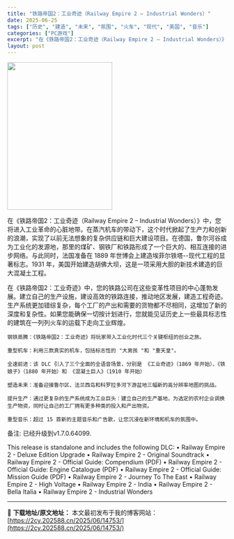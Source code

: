 ```yaml
---
title: "铁路帝国2：工业奇迹（Railway Empire 2 – Industrial Wonders）"
date: 2025-06-25
tags: ["历史", "建造", "未来", "氛围", "火车", "现代", "美国", "音乐"]
categories: ["PC游戏"]
excerpt: "在《铁路帝国2：工业奇迹（Railway Empire 2 – Industrial Wonders）》中，您将进入工业革命的心脏地带。在蒸汽机车的带动下，这个时代掀起了生产力和创新的浪潮，实现了以前无法想象的复杂供应链和巨大建设项目。在德国，鲁尔河谷成为工业化的发源地，那里的煤矿、钢铁厂和铁路形成&hellip;"
layout: post
---
```


<img src="https://2cy.202588.cn/wp-content/uploads/2025/06/2025062503191226.jpg" alt="" width="241" height="339" class="aligncenter size-full wp-image-14754" />

在《铁路帝国2：工业奇迹（Railway Empire 2 – Industrial Wonders）》中，您将进入工业革命的心脏地带。在蒸汽机车的带动下，这个时代掀起了生产力和创新的浪潮，实现了以前无法想象的复杂供应链和巨大建设项目。在德国，鲁尔河谷成为工业化的发源地，那里的煤矿、钢铁厂和铁路形成了一个巨大的、相互连接的进步网络。与此同时，法国准备在 1889 年世博会上建造埃菲尔铁塔--现代工程的显著标志。1931 年，美国开始建造胡佛大坝，这是一项采用大胆的新技术建造的巨大混凝土工程。

在《铁路帝国2：工业奇迹》中，您的铁路公司在这些变革性项目的中心蓬勃发展。建立自己的生产设施，建设高效的铁路连接，推动地区发展，建造工程奇迹。生产系统更加错综复杂，每个工厂的产出和需要的货物都不尽相同，这增加了新的深度和复杂性。如果您能确保一切按计划进行，您就能见证历史上一些最具标志性的建筑在一列列火车的运载下走向工业辉煌。

    钢铁蒸腾：《铁路帝国2：工业奇迹》将玩家带入工业化时代三个关键枢纽的创业之旅。

    重型机车：利用三款真实的机车，包括标志性的 "大男孩 "和 "重天皇"。

    全速前进：该 DLC 引入了三个全面的全语音场景，分别是 《工业奇迹》（1869 年开始）、《铁娘子》（1880 年开始）和 《混凝土巨人》（1910 年开始）

    塑造未来：准备迎接鲁尔区、法兰西岛和科罗拉多河下游盆地三幅新的高分辨率地图的挑战。

    提升生产：通过更复杂的生产系统成为工业巨头：建立自己的生产基地，为选定的农村企业调换生产物资，同时让自己的工厂拥有更多种类的投入和产出物资。

    重型音乐：超过 15 首新的主题音乐和广告歌，让您沉浸在新环境和机车的氛围中。

备注: 已经升级到v1.7.0.64099.

This release is standalone and includes the following DLC:
• Railway Empire 2 - Deluxe Edition Upgrade
• Railway Empire 2 - Original Soundtrack
• Railway Empire 2 - Official Guide: Compendium (PDF)
• Railway Empire 2 - Official Guide: Engine Catalogue (PDF)
• Railway Empire 2 - Official Guide: Mission Guide (PDF)
• Railway Empire 2 - Journey To The East
• Railway Empire 2 - High Voltage
• Railway Empire 2 - India
• Railway Empire 2 - Bella Italia
• Railway Empire 2 - Industrial Wonders

---
📖 **下载地址/原文地址：** 本文最初发布于我的博客网站：[https://2cy.202588.cn/2025/06/14753/](https://2cy.202588.cn/2025/06/14753/)
